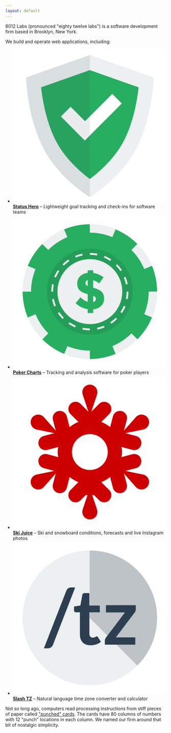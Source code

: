 ```yaml
---
layout: default
---
```


8012 Labs (pronounced "eighty twelve labs") is a software development firm based in Brooklyn, New York.

We build and operate web applications, including:

- [![Status Hero logo](/images/logos/status-hero-mark.svg) **Status Hero**](https://statushero.com) – Lightweight goal tracking and check-ins for software teams
- [![Poker Charts logo](/images/logos/poker-charts-mark.svg) **Poker Charts**](https://pokercharts.com) – Tracking and analysis software for poker players
- [![Ski Juice logo](/images/logos/ski-juice-mark.svg) **Ski Juice**](https://skijuice.com) – Ski and snowboard conditions, forecasts and live Instagram photos
- [![Slash TZ logo](/images/logos/slash-tz-mark.svg) **Slash TZ**](https://slashtz.com) – Natural language time zone converter and calculator

Not so long ago, computers read processing instructions from stiff pieces of paper called ["punched" cards](https://en.wikipedia.org/wiki/Punched_card). The cards have 80 columns of numbers with 12 "punch" locations in each column. We named our firm around that bit of nostalgic simplicity.